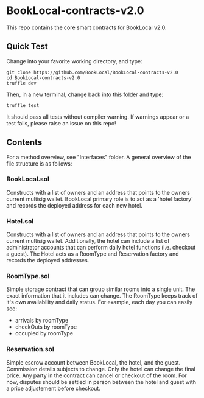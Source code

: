 # BookLocal-contracts-v2.0
This repo contains the core smart contracts for BookLocal v2.0.

## Quick Test
Change into your favorite working directory, and type:
``` 
git clone https://github.com/BookLocal/BookLocal-contracts-v2.0
cd BookLocal-contracts-v2.0
truffle dev
```
Then, in a new terminal, change back into this folder and type:
```
truffle test
```
It should pass all tests without compiler warning. If warnings appear or a test fails, please raise an issue on this repo! 

## Contents
For a method overview, see "Interfaces" folder. A general overview of the file structure is as follows:

### BookLocal.sol
Constructs with a list of owners and an address that points to the owners current multisig wallet. BookLocal primary role is to act as a 'hotel factory' and records the deployed address for each new hotel.

### Hotel.sol
Constructs with a list of owners and an address that points to the owners current multisig wallet. Additionally, the hotel can include a list of administrator accounts that can perform daily hotel functions (i.e. checkout a guest). The Hotel acts as a RoomType and Reservation factory and records the deployed addresses. 

### RoomType.sol
Simple storage contract that can group similar rooms into a single unit. The exact information that it includes can change. The RoomType keeps track of it's own availability and daily status. For example, each day you can easily see: 
- arrivals by roomType
- checkOuts by roomType
- occupied by roomType

### Reservation.sol
Simple escrow account between BookLocal, the hotel, and the guest. Commission details subjects to change. Only the hotel can change the final price. Any party in the contract can cancel or checkout of the room. For now, disputes should be settled in person between the hotel and guest with a price adjustement before checkout. 
